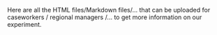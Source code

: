 Here are all the HTML files/Markdown files/... that can be uploaded for caseworkers / regional managers /... to get more information on our experiment. 

